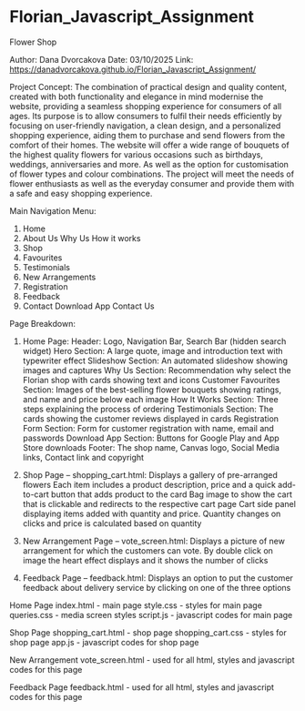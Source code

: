 # Florian_Javascript_Assignment
Flower Shop

Author: Dana Dvorcakova
Date:   03/10/2025
Link:   https://danadvorcakova.github.io/Florian_Javascript_Assignment/

Project Concept:
The combination of practical design and quality content, created with both functionality and elegance in mind modernise the website, providing a seamless shopping experience for consumers of all ages. Its purpose is to allow consumers to fulfil their needs efficiently by focusing on user-friendly navigation, a clean design, and a personalized shopping experience, aiding them to purchase and send flowers from the comfort of their homes. The website will offer a wide range of bouquets of the highest quality flowers for various occasions such as birthdays, weddings, anniversaries and more. As well as the option for customisation of flower types and colour combinations. The project will meet the needs of flower enthusiasts as well as the everyday consumer and provide them with a safe and easy shopping experience.


Main Navigation Menu:
1.	Home
2.	About Us
     	Why Us
     	How it works
3.	Shop 
4.	Favourites
5.	Testimonials
6.	New Arrangements
7.	Registration
8.	Feedback
9.	Contact
     	Download App
     	Contact Us


Page Breakdown:
1.	Home Page:
	Header: Logo, Navigation Bar, Search Bar (hidden search widget)
 	Hero Section: A large quote, image and introduction text with typewriter effect
 	Slideshow Section: An automated slideshow showing images and captures
 	Why Us Section: Recommendation why select the Florian shop with cards showing text and icons
 	Customer Favourites Section: Images of the best-selling flower bouquets showing ratings, and name and price below each image
 	How It Works Section: Three steps explaining the process of ordering
 	Testimonials Section: The cards showing the customer reviews displayed in cards
 	Registration Form Section: Form for customer registration with name, email and passwords
 	Download App Section: Buttons for Google Play and App Store downloads
 	Footer: The shop name, Canvas logo, Social Media links, Contact link and copyright

2.	Shop Page – shopping_cart.html:
 	Displays a gallery of pre-arranged flowers
 	Each item includes a product description, price and a quick add-to-cart button that adds product to the card
 	Bag image to show the cart that is clickable and redirects to the respective cart page
 	Cart side panel displaying items added with quantity and price. Quantity changes on clicks and price is calculated based on quantity  

3.	New Arrangement Page – vote_screen.html:
 	Displays a picture of new arrangement for which the customers can vote. By double click on image the heart effect displays and it shows the number of clicks

4.	Feedback Page – feedback.html:
 	Displays an option to put the customer feedback about delivery service by clicking on one of the three options

Home Page 
index.html - main page
style.css - styles for main page
queries.css - media screen styles
script.js - javascript codes for main page

Shop Page 
shopping_cart.html - shop page
shopping_cart.css - styles for shop page
app.js - javascript codes for shop page

New Arrangement
vote_screen.html - used for all html, styles and javascript codes for this page

Feedback Page
feedback.html - used for all html, styles and javascript codes for this page